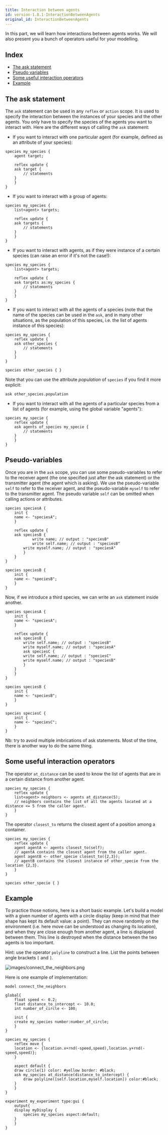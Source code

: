 ```yaml
---
title: Interaction between agents
id: version-1.8.1-InteractionBetweenAgents
original_id: InteractionBetweenAgents
---
```


[//]: # (startConcept|interaction_between_agents)

In this part, we will learn how interactions between agents works. We will also present you a bunch of operators useful for your modelling. 

## Index

* [The ask statement](#the-ask-statement)
* [Pseudo variables](#pseudo-variables)
* [Some useful interaction operators](#some-useful-interaction-operators)
* [Example](#example)

## The ask statement

[//]: # (keyword|statement_ask)
The `ask` statement can be used in any `reflex` or `action` scope. It is used to specify the interaction between the instances of your species and the other agents. You only have to specify the species of the agents you want to interact with. Here are the different ways of calling the `ask` statement:

* If you want to interact with one particular agent (for example, defined as an attribute of your species):

```
species my_species {
    agent target;
    
    reflex update {
	ask target {
	    // statements
	}
    }
}
```

* If you want to interact with a group of agents:

```
species my_species {
    list<agent> targets;

    reflex update {
	ask targets {
	    // statements
	}
    }
}
```

* If you want to interact with agents, as if they were instance of a certain species (can raise an error if it's not the case!):

```
species my_species {
    list<agent> targets;

    reflex update {
	ask targets as:my_species {
	    // statements
	}
    }
}
```

* If you want to interact with all the agents of a species (note that the name of the species can be used in the `ask`, and in many other situations, as the population of this species, i.e. the list of agents instance of this species):

```
species my_species {
    reflex update {
	ask other_species {
	    // statements
	}
    }
}

species other_species { }
```

Note that you can use the attribute _population_ of `species` if you find it more explicit:

```
ask other_species.population
```

* If you want to interact with all the agents of a particular species from a list of agents (for example, using the global variable "agents"):

```
species my_specie {
    reflex update {
	ask agents of_species my_specie {
	    // statements
	}
    }
}
```

## Pseudo-variables

[//]: # (keyword|concept_pseudo_variable)
Once you are in the `ask` scope, you can use some pseudo-variables to refer to the receiver agent (the one specified just after the ask statement) or the transmitter agent (the agent which is asking). 
We use the pseudo-variable `self` to refer to the receiver agent, and the pseudo-variable `myself` to refer to the transmitter agent. The pseudo variable `self` can be omitted when calling actions or attributes.

```
species speciesA {
    init {
	name <- "speciesA";
    }
	
    reflex update {
	ask speciesB {
            write name; // output : "speciesB"			
            write self.name; // output : "speciesB"
	    write myself.name; // output : "speciesA"
        }
    }
}

species speciesB {
    init {
	name <- "speciesB";
    }
}
```

Now, if we introduce a third species, we can write an `ask` statement inside another. 

```
species speciesA {
    init {
	name <- "speciesA";
    }

    reflex update {
	ask speciesB {
	    write self.name; // output : "speciesB"
	    write myself.name; // output : "speciesA"
	    ask speciesC {
		write self.name; // output : "speciesC"
		write myself.name; // output : "speciesB"
	    }
	}
    }
}

species speciesB {
    init {
	name <- "speciesB";
    }
}

species speciesC {
    init {
	name <- "speciesC";
    }
}
```

Nb: try to avoid multiple imbrications of ask statements. Most of the time, there is another way to do the same thing.

## Some useful interaction operators

[//]: # (keyword|operator_at_distance)
The operator `at_distance` can be used to know the list of agents that are in a certain distance from another agent.

```
species my_species {
    reflex update {
	list<agent> neighbors <- agents at_distance(5);
	// neighbors contains the list of all the agents located at a distance <= 5 from the caller agent.
    }
}
```

[//]: # (keyword|operator_closest_to)
The operator `closest_to` returns the closest agent of a position among a container.

```
species my_species {
    reflex update {
	agent agentA <- agents closest_to(self);
	// agentA contains the closest agent from the caller agent.
	agent agentB <- other_specie closest_to({2,3});
	// agentB contains the closest instance of other_specie from the location {2,3}.
    }
}

species other_specie { }
```

## Example

[//]: # (keyword|operator_polyline)
To practice those notions, here is a short basic example. Let's build a model with a given number of agents with a circle display (keep in mind that their shape has kept its default value: a point). They can move randomly on the environment (i.e. here move can be understood as changing its location), and when they are close enough from another agent, a line is displayed between them. This line is destroyed when the distance between the two agents is too important.

Hint: use the operator `polyline` to construct a line. List the points between angle brackets `[` and `]`.

![images/connect_the_neighbors.png](../resources/images/manipulateBasicSpecies/connect_the_neighbors.png) 

Here is one example of implementation:

```
model connect_the_neighbors

global{
    float speed <- 0.2;
    float distance_to_intercept <- 10.0;
    int number_of_circle <- 100;
	
    init {
	create my_species number:number_of_circle;
    }
}

species my_species {
    reflex move {
	location <- {location.x+rnd(-speed,speed),location.y+rnd(-speed,speed)};
    }
	
    aspect default {
	draw circle(1) color: #yellow border: #black;
	ask my_species at_distance(distance_to_intercept) {
	    draw polyline([self.location,myself.location]) color:#black;
	}
    }
}

experiment my_experiment type:gui {
    output{
	display myDisplay {
	    species my_species aspect:default;
	}
    }
}
```

[//]: # (endConcept|interaction_between_agents)
